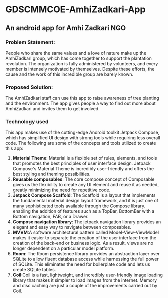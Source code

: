 # GDSCMMCOE-AmhiZadkari-App

## An android app for Amhi Zadkari NGO

### Problem Statement:
People who share the same values and a love of nature make up the AmhiZadkari group, which has come together to support the plantation revolution. The organization is fully administered by volunteers, and every member is intensely motivated by themselves. Despite these efforts, the cause and the work of this incredible group are barely known.

### Proposed Solution:
The AmhiZadkari staff can use this app to raise awareness of tree planting and the environment. The app gives people a way to find out more about AmhiZadkari and invites them to get involved.

### Technology used
This app makes use of the cutting-edge Android toolkit Jetpack Compose, which has simplified UI design with strong tools while requiring less overall code. The following are some of the concepts and tools utilized to create this app:
1. **Material Theme**: Material is a flexible set of rules, elements, and tools that promotes the best principles of user interface design. Jetpack Compose's Material Theme is incredibly user-friendly and offers the best styling and theming possibilities.
2. **Reusable composables**: The core compose concept of Composable gives us the flexibility to create any UI element and reuse it as needed, greatly minimizing the need for repetitive code.
3. **Jetpack Compose Scaffold**: The Scaffold is a layout that implements the fundamental material design layout framework, and it is just one of many sophisticated tools available through the Compose library. enabling the addition of features such as a TopBar, BottomBar with a Bottom navigation, FAB, or a Drawer.
4. **Compose navigation library**: The jetpack navigation library provides an elegant and easy way to navigate between composables.
5. **MVVM**:A software architectural pattern called Model-View-ViewModel makes it easier to separate the creation of the user interface from the creation of the back-end or business logic. As a result, views are no longer dependent on a particular model platform.
6. **Room**: The Room persistence library provides an abstraction layer over SQLite to allow fluent database access while harnessing the full power of SQLite. This eliminates the need for boilerplate code and lets us create SQLite tables.
7. **Coil**:Coil is a fast, lightweight, and incredibly user-friendly image loading library that makes it simpler to load images from the internet. Memory and disc caching are just a couple of the improvements carried out by Coil.
